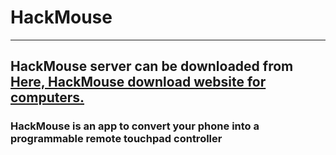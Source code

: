 # **HackMouse**
---
## HackMouse server can be downloaded from [Here, HackMouse download website for computers.](https://ghdanielg.github.io/HackMouse/)



### HackMouse is an app to convert your phone into a programmable remote touchpad controller